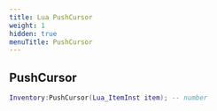```yaml
---
title: Lua PushCursor
weight: 1
hidden: true
menuTitle: PushCursor
---
```

## PushCursor
```lua
Inventory:PushCursor(Lua_ItemInst item); -- number
```